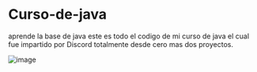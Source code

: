 # Curso-de-java
aprende la base de java este es todo el codigo de mi curso de java el cual fue impartido por Discord totalmente desde cero mas dos proyectos.

![image](https://github.com/user-attachments/assets/da62c84f-debb-48a2-9c4b-bd5c0a281098)
